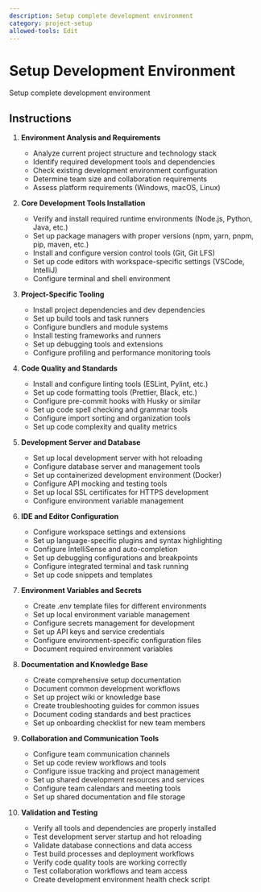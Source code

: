 ```yaml
---
description: Setup complete development environment
category: project-setup
allowed-tools: Edit
---
```


# Setup Development Environment

Setup complete development environment

## Instructions

1. **Environment Analysis and Requirements**
   - Analyze current project structure and technology stack
   - Identify required development tools and dependencies
   - Check existing development environment configuration
   - Determine team size and collaboration requirements
   - Assess platform requirements (Windows, macOS, Linux)

2. **Core Development Tools Installation**
   - Verify and install required runtime environments (Node.js, Python, Java, etc.)
   - Set up package managers with proper versions (npm, yarn, pnpm, pip, maven, etc.)
   - Install and configure version control tools (Git, Git LFS)
   - Set up code editors with workspace-specific settings (VSCode, IntelliJ)
   - Configure terminal and shell environment

3. **Project-Specific Tooling**
   - Install project dependencies and dev dependencies
   - Set up build tools and task runners
   - Configure bundlers and module systems
   - Install testing frameworks and runners
   - Set up debugging tools and extensions
   - Configure profiling and performance monitoring tools

4. **Code Quality and Standards**
   - Install and configure linting tools (ESLint, Pylint, etc.)
   - Set up code formatting tools (Prettier, Black, etc.)
   - Configure pre-commit hooks with Husky or similar
   - Set up code spell checking and grammar tools
   - Configure import sorting and organization tools
   - Set up code complexity and quality metrics

5. **Development Server and Database**
   - Set up local development server with hot reloading
   - Configure database server and management tools
   - Set up containerized development environment (Docker)
   - Configure API mocking and testing tools
   - Set up local SSL certificates for HTTPS development
   - Configure environment variable management

6. **IDE and Editor Configuration**
   - Configure workspace settings and extensions
   - Set up language-specific plugins and syntax highlighting
   - Configure IntelliSense and auto-completion
   - Set up debugging configurations and breakpoints
   - Configure integrated terminal and task running
   - Set up code snippets and templates

7. **Environment Variables and Secrets**
   - Create .env template files for different environments
   - Set up local environment variable management
   - Configure secrets management for development
   - Set up API keys and service credentials
   - Configure environment-specific configuration files
   - Document required environment variables

8. **Documentation and Knowledge Base**
   - Create comprehensive setup documentation
   - Document common development workflows
   - Set up project wiki or knowledge base
   - Create troubleshooting guides for common issues
   - Document coding standards and best practices
   - Set up onboarding checklist for new team members

9. **Collaboration and Communication Tools**
   - Configure team communication channels
   - Set up code review workflows and tools
   - Configure issue tracking and project management
   - Set up shared development resources and services
   - Configure team calendars and meeting tools
   - Set up shared documentation and file storage

10. **Validation and Testing**
    - Verify all tools and dependencies are properly installed
    - Test development server startup and hot reloading
    - Validate database connections and data access
    - Test build processes and deployment workflows
    - Verify code quality tools are working correctly
    - Test collaboration workflows and team access
    - Create development environment health check script
